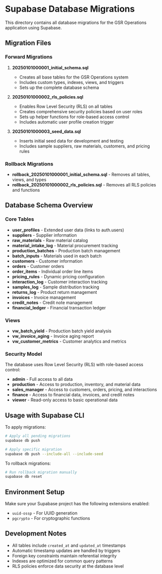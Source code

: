 # Supabase Database Migrations

This directory contains all database migrations for the GSR Operations application using Supabase.

## Migration Files

### Forward Migrations

1. **20250101000001_initial_schema.sql**
   - Creates all base tables for the GSR Operations system
   - Includes custom types, indexes, views, and triggers
   - Sets up the complete database schema

2. **20250101000002_rls_policies.sql**
   - Enables Row Level Security (RLS) on all tables
   - Creates comprehensive security policies based on user roles
   - Sets up helper functions for role-based access control
   - Includes automatic user profile creation trigger

3. **20250101000003_seed_data.sql**
   - Inserts initial seed data for development and testing
   - Includes sample suppliers, raw materials, customers, and pricing rules

### Rollback Migrations

- **rollback_20250101000001_initial_schema.sql** - Removes all tables, views, and types
- **rollback_20250101000002_rls_policies.sql** - Removes all RLS policies and functions

## Database Schema Overview

### Core Tables

- **user_profiles** - Extended user data (links to auth.users)
- **suppliers** - Supplier information
- **raw_materials** - Raw material catalog
- **material_intake_log** - Material procurement tracking
- **production_batches** - Production batch management
- **batch_inputs** - Materials used in each batch
- **customers** - Customer information
- **orders** - Customer orders
- **order_items** - Individual order line items
- **pricing_rules** - Dynamic pricing configuration
- **interaction_log** - Customer interaction tracking
- **samples_log** - Sample distribution tracking
- **returns_log** - Product return management
- **invoices** - Invoice management
- **credit_notes** - Credit note management
- **financial_ledger** - Financial transaction ledger

### Views

- **vw_batch_yield** - Production batch yield analysis
- **vw_invoice_aging** - Invoice aging report
- **vw_customer_metrics** - Customer analytics and metrics

### Security Model

The database uses Row Level Security (RLS) with role-based access control:

- **admin** - Full access to all data
- **production** - Access to production, inventory, and material data
- **sales_manager** - Access to customers, orders, pricing, and interactions
- **finance** - Access to financial data, invoices, and credit notes
- **viewer** - Read-only access to basic operational data

## Usage with Supabase CLI

To apply migrations:

```bash
# Apply all pending migrations
supabase db push

# Apply specific migration
supabase db push --include-all --include-seed
```

To rollback migrations:

```bash
# Run rollback migration manually
supabase db reset
```

## Environment Setup

Make sure your Supabase project has the following extensions enabled:
- `uuid-ossp` - For UUID generation
- `pgcrypto` - For cryptographic functions

## Development Notes

- All tables include `created_at` and `updated_at` timestamps
- Automatic timestamp updates are handled by triggers
- Foreign key constraints maintain referential integrity
- Indexes are optimized for common query patterns
- RLS policies enforce data security at the database level
